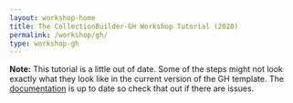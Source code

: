 ```yaml
---
layout: workshop-home
title: The CollectionBuilder-GH Workshop Tutorial (2020)
permalink: /workshop/gh/
type: workshop-gh
---
```


<div class="d-flex justify-content-center">
<div class="alert alert-warning w-75" >
<p><strong>Note:</strong> This tutorial is a little out of date. Some of the steps might not look exactly what they look like in the current version of the GH template. The <a href="/cb-docs/">documentation</a> is up to date so check that out if there are issues.</p>
</div> 
</div>